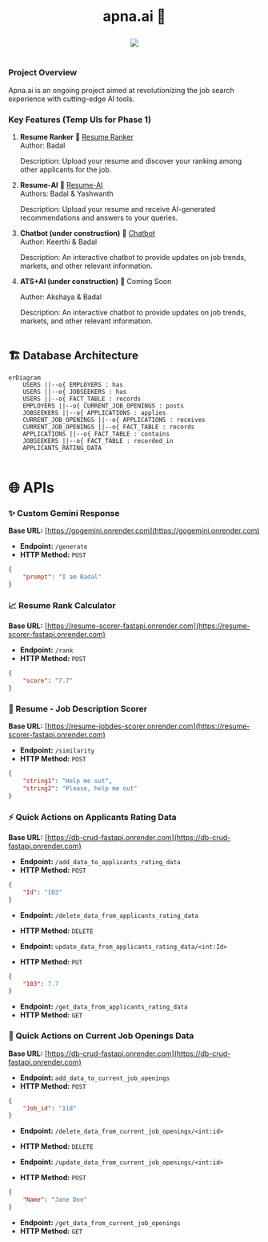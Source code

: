 # <p align="center">apna.ai 🤖</p>

<h3 align="center">
  <a href="https://git.io/typing-svg">
    <img src="https://readme-typing-svg.herokuapp.com/?lines=Hello,+There!+👋;It's+a+Hiring+Website....;Integrated+with+AI+🎉+!&center=true&size=30">
  </a>
</h3>
<img src="https://www.animatedimages.org/data/media/562/animated-line-image-0111.gif" width="1000" height="2" />

### Project Overview

Apna.ai is an ongoing project aimed at revolutionizing the job search experience with cutting-edge AI tools.

### Key Features (Temp UIs for Phase 1)

1. **Resume Ranker**  🚀 [Resume Ranker](https://badal-resume-ranker.streamlit.app/)  
   Author: Badal
   
   Description: Upload your resume and discover your ranking among other applicants for the job.

2. **Resume-AI**  🤖 [Resume-AI](https://chatwithresume.streamlit.app/)  
   Authors: Badal & Yashwanth
   
   Description: Upload your resume and receive AI-generated recommendations and answers to your queries.

3. **Chatbot (under construction)**  🤖 [Chatbot](https://chatbot-lac-ten.vercel.app/)  
   Author: Keerthi & Badal
   
   Description: An interactive chatbot to provide updates on job trends, markets, and other relevant information.

4. **ATS+AI (under construction)**  🤖 Coming Soon

   Author: Akshaya & Badal
   
   Description: An interactive chatbot to provide updates on job trends, markets, and other relevant information.

<img src="https://www.animatedimages.org/data/media/562/animated-line-image-0111.gif" width="1000" height="2" />

## 🏗️ Database Architecture

```mermaid
erDiagram
    USERS ||--o{ EMPLOYERS : has
    USERS ||--o{ JOBSEEKERS : has
    USERS ||--o{ FACT_TABLE : records
    EMPLOYERS ||--o{ CURRENT_JOB_OPENINGS : posts
    JOBSEEKERS ||--o{ APPLICATIONS : applies
    CURRENT_JOB_OPENINGS ||--o{ APPLICATIONS : receives
    CURRENT_JOB_OPENINGS ||--o{ FACT_TABLE : records
    APPLICATIONS ||--o{ FACT_TABLE : contains
    JOBSEEKERS ||--o{ FACT_TABLE : recorded_in
    APPLICANTS_RATING_DATA
```
<img src="https://www.animatedimages.org/data/media/562/animated-line-image-0111.gif" width="1000" height="2" />

# 🌐 APIs

### ✨ Custom Gemini Response

**Base URL:** [https://gogemini.onrender.com](https://gogemini.onrender.com)
- **Endpoint:** `/generate`
- **HTTP Method:** `POST`
```json
{
    "prompt": "I am Badal"
}
```

### 📈 Resume Rank Calculator

**Base URL:** [https://resume-scorer-fastapi.onrender.com](https://resume-scorer-fastapi.onrender.com)
- **Endpoint:** `/rank`
- **HTTP Method:** `POST`
```json
{
    "score": "7.7"
}
```

### 📝 Resume - Job Description Scorer

**Base URL:** [https://resume-jobdes-scorer.onrender.com](https://resume-scorer-fastapi.onrender.com)
- **Endpoint:** `/similarity`
- **HTTP Method:** `POST`
```json
{
    "string1": "Help me out",
    "string2": "Please, help me out"
}
```

### ⚡ Quick Actions on Applicants Rating Data

**Base URL:** [https://db-crud-fastapi.onrender.com](https://db-crud-fastapi.onrender.com)
- **Endpoint:** `/add_data_to_applicants_rating_data`
- **HTTP Method:** `POST`
```json
{
    "Id": "103"
}
```
- **Endpoint:** `/delete_data_from_applicants_rating_data`
- **HTTP Method:** `DELETE`


- **Endpoint:** `update_data_from_applicants_rating_data/<int:Id>`
- **HTTP Method:** `PUT`
```json
{
    "103": 7.7
}
```
- **Endpoint:** `/get_data_from_applicants_rating_data`
- **HTTP Method:** `GET`

### 🚀 Quick Actions on Current Job Openings Data

**Base URL:** [https://db-crud-fastapi.onrender.com](https://db-crud-fastapi.onrender.com)
- **Endpoint:** `add_data_to_current_job_openings`
- **HTTP Method:** `POST`
```json
{
    "Job_id": "118"
}
```
- **Endpoint:** `/delete_data_from_current_job_openings/<int:id>`
- **HTTP Method:** `DELETE`


- **Endpoint:** `/update_data_from_current_job_openings/<int:id>`
- **HTTP Method:** `POST`
```json
{
    "Name": "Jane Doe"
}
```


- **Endpoint:** `/get_data_from_current_job_openings`
- **HTTP Method:** `GET`
